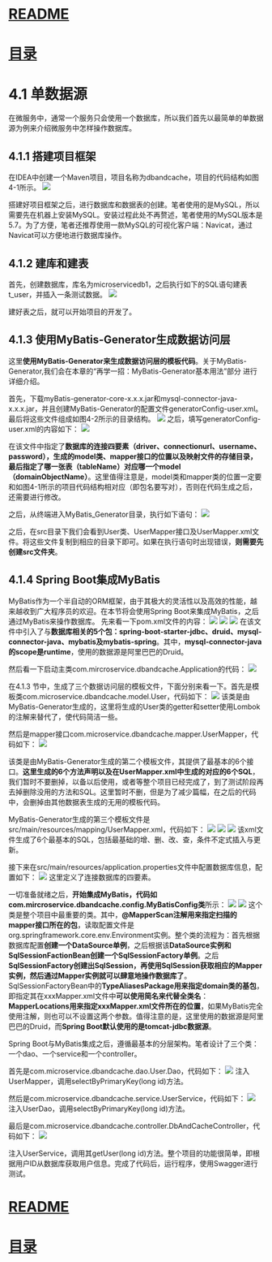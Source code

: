 
# [README](../README.md "回到 README")
# [目录](本书的组织结构.md "回到 目录")


# 4.1 单数据源

在微服务中，通常一个服务只会使用一个数据库，所以我们首先以最简单的单数据源为例来介绍微服务中怎样操作数据库。

## 4.1.1 搭建项目框架

在IDEA中创建一个Maven项目，项目名称为dbandcache，项目的代码结构如图4-1所示。
![](images/4.1.1.1.png)

搭建好项目框架之后，进行数据库和数据表的创建。笔者使用的是MySQL，所以需要先在机器上安装MySQL。安装过程此处不再赘述，笔者使用的MySQL版本是5.7。为了方便，笔者还推荐使用一款MySQL的可视化客户端：Navicat，通过Navicat可以方便地进行数据库操作。


## 4.1.2 建库和建表
首先，创建数据库，库名为microservicedb1，之后执行如下的SQL语句建表t_user，并插入一条测试数据。
![](images/4.1.2.1.png)

建好表之后，就可以开始项目的开发了。


## 4.1.3 使用MyBatis-Generator生成数据访问层

这里**使用MyBatis-Generator来生成数据访问层的模板代码**。关于MyBatis-Generator,我们会在本章的“再学一招：MyBatis-Generator基本用法”部分 进行详细介绍。
    
首先，下载myBatis-generator-core-x.x.x.jar和mysql-connector-java-x.x.x.jar，并且创建MyBatis-Generator的配置文件generatorConfig-user.xml。最后将这些文件组成如图4-2所示的目录结构。
![](images/4.1.3.1.png)
之后，填写generatorConfig-user.xml的内容如下：
![](images/4.1.3.2.png)

在该文件中指定了**数据库的连接四要素（driver、connectionurl、username、password），生成的model类、mapper接口的位置以及映射文件的存储目录，最后指定了哪一张表（tableName）对应哪一个model（domainObjectName）**。这里值得注意是，model类和mapper类的位置一定要和如图4-1所示的项目代码结构相对应（即包名要写对），否则在代码生成之后，还需要进行修改。

之后，从终端进入MyBatis_Generator目录，执行如下语句：
![](images/4.1.3.3.png)

之后，在src目录下我们会看到User类、UserMapper接口及UserMapper.xml文件。将这些文件复制到相应的目录下即可。如果在执行语句时出现错误，**则需要先创建src文件夹**。


## 4.1.4 Spring Boot集成MyBatis

MyBatis作为一个半自动的ORM框架，由于其极大的灵活性以及高效的性能，越来越收到广大程序员的欢迎。在本节将会使用Spring Boot来集成MyBatis，之后通过MyBatis来操作数据库。
先来看一下pom.xml文件的内容：
![](images/4.1.4.1.png)
![](images/4.1.4.2.png)
![](images/4.1.4.3.png)
在该文件中引入了与**数据库相关的5个包：spring-boot-starter-jdbc、druid、mysql-connector-java、mybatis及mybatis-spring**。其中，**mysql-connector-java的scope是runtime**，使用的数据源是阿里巴巴的Druid。

然后看一下启动主类com.mircroservice.dbandcache.Application的代码：
![](images/4.1.4.4.png)

在4.1.3 节中，生成了三个数据访问层的模板文件，下面分别来看一下。首先是模板类com.microservice.dbandcache.model.User，代码如下：
![](images/4.1.4.5.png)
该类是由MyBatis-Generator生成的，这里将生成的User类的getter和setter使用Lombok的注解来替代了，使代码简洁一些。
    
然后是mapper接口com.microservice.dbandcache.mapper.UserMapper，代码如下：
![](images/4.1.4.6.png)

该类是由MyBatis-Generator生成的第二个模板文件，其提供了最基本的6个接口。**这里生成的6个方法声明以及在UserMapper.xml中生成的对应的6个SQL**，我们暂时不要删掉，以备以后使用，或者等整个项目已经完成了，到了测试阶段再去掉删除没用的方法和SQL。这里暂时不删，但是为了减少篇幅，在之后的代码中，会删掉由其他数据表生成的无用的模板代码。

MyBatis-Generator生成的第三个模板文件是src/main/resources/mapping/UserMapper.xml，代码如下：
![](images/4.1.4.7.png)
![](images/4.1.4.8.png)
![](images/4.1.4.9.png)
该xml文件生成了6个最基本的SQL，包括最基础的增、删、改、查，条件不定式插入与更新。

接下来在src/main/resources/application.properties文件中配置数据库信息，配置如下：
![](images/4.1.4.10.png)
这里定义了连接数据库的四要素。

一切准备就绪之后，**开始集成MyBatis，代码如com.mircroservice.dbandcache.config.MyBatisConfig类**所示：
![](images/4.1.4.11.png)
![](images/4.1.4.12.png)
这个类是整个项目中最重要的类。其中，**@MapperScan注解用来指定扫描的mapper接口所在的包**，读取配置文件是org.springframework.core.env.Environment实例。整个类的流程为：首先根据数据库配置**创建一个DataSource单例**，之后根据该**DataSource实例和SqlSessionFactionBean创建一个SqlSessionFactory单例**。之后**SqlSessionFactory创建出SqlSession，再使用SqlSession获取相应的Mapper实例，然后通过Mapper实例就可以肆意地操作数据库了**。SqlSessionFactoryBean中的**TypeAliasesPackage用来指定domain类的基包**，即指定其在xxxMapper.xml文件中**可以使用简名来代替全类名**：**MapperLocations用来指定xxxMapper.xml文件所在的位置**，如果MyBatis完全使用注解，则也可以不设置这两个参数。值得注意的是，这里使用的数据源是阿里巴巴的Druid，而**Spring Boot默认使用的是tomcat-jdbc数据源**。
    
Spring Boot与MyBatis集成之后，遵循最基本的分层架构。笔者设计了三个类：一个dao、一个service和一个controller。

首先是com.microservice.dbandcache.dao.User.Dao，代码如下：
![](images/4.1.4.13.png)
注入UserMapper，调用selectByPrimaryKey(long id)方法。

然后是com.microservice.dbandcache.service.UserService，代码如下：
![](images/4.1.4.14.png)
注入UserDao，调用selectByPrimaryKey(long id)方法。

最后是com.microservice.dbandcache.controller.DbAndCacheController，代码如下：
![](images/4.1.4.15.png)

注入UserService，调用其getUser(long id)方法。整个项目的功能很简单，即根据用户ID从数据库获取用户信息。完成了代码后，运行程序，使用Swagger进行测试。

































































# [README](../README.md "回到 README")
# [目录](本书的组织结构.md "回到 目录")



